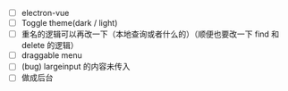 -   [ ] electron-vue
-   [ ] Toggle theme(dark / light)
-   [ ] 重名的逻辑可以再改一下（本地查询或者什么的）（顺便也要改一下 find 和 delete 的逻辑）
-   [ ] draggable menu
-   [ ] (bug) largeinput 的内容未传入
-   [ ] 做成后台

